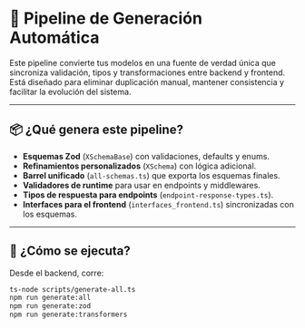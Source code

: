 # 🧠 Pipeline de Generación Automática

Este pipeline convierte tus modelos en una fuente de verdad única que sincroniza validación, tipos y transformaciones entre backend y frontend. Está diseñado para eliminar duplicación manual, mantener consistencia y facilitar la evolución del sistema.

---

## 📦 ¿Qué genera este pipeline?

- **Esquemas Zod** (`XSchemaBase`) con validaciones, defaults y enums.
- **Refinamientos personalizados** (`XSchema`) con lógica adicional.
- **Barrel unificado** (`all-schemas.ts`) que exporta los esquemas finales.
- **Validadores de runtime** para usar en endpoints y middlewares.
- **Tipos de respuesta para endpoints** (`endpoint-response-types.ts`).
- **Interfaces para el frontend** (`interfaces_frontend.ts`) sincronizadas con los esquemas.

---

## 🧬 ¿Cómo se ejecuta?

Desde el backend, corre:

```bash
ts-node scripts/generate-all.ts
npm run generate:all
npm run generate:zod
npm run generate:transformers
